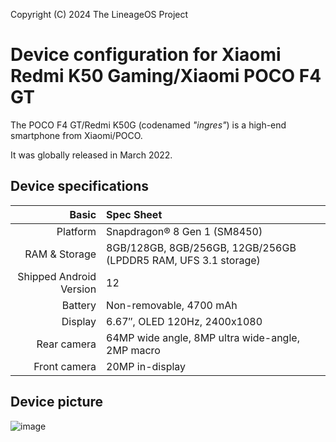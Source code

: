 Copyright (C) 2024 The LineageOS Project

Device configuration for Xiaomi Redmi K50 Gaming/Xiaomi POCO F4 GT
=========================================

The POCO F4 GT/Redmi K50G (codenamed _"ingres"_) is a high-end smartphone from Xiaomi/POCO.

It was globally released in March 2022.

## Device specifications

Basic   | Spec Sheet
-------:|:-------------------------
Platform | Snapdragon® 8 Gen 1 (SM8450)
RAM & Storage | 8GB/128GB, 8GB/256GB, 12GB/256GB (LPDDR5 RAM, UFS 3.1 storage)
Shipped Android Version | 12
Battery | Non-removable, 4700 mAh
Display | 6.67″, OLED 120Hz, 2400x1080
Rear camera | 64MP wide angle, 8MP ultra wide-angle, 2MP macro
Front camera | 20MP in-display

## Device picture

![image](https://github.com/user-attachments/assets/5553d44c-ceb4-4935-bd10-ed9ccea76c08)

